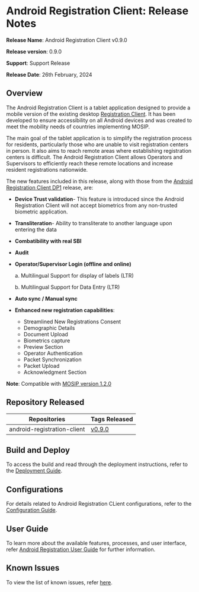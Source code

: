 # Android Registration Client: Release Notes

**Release Name**: Android Registration Client v0.9.0

**Release version**: 0.9.0

**Support**: Support Release

**Release Date**: 26th February, 2024

## Overview

The Android Registration Client is a tablet application designed to provide a mobile version of the existing desktop [Registration Client](https://docs.mosip.io/1.2.0/modules/registration-client). It has been developed to ensure accessibility on all Android devices and was created to meet the mobility needs of countries implementing MOSIP.

The main goal of the tablet application is to simplify the registration process for residents, particularly those who are unable to visit registration centers in person. It also aims to reach remote areas where establishing registration centers is difficult. The Android Registration Client allows Operators and Supervisors to efficiently reach these remote locations and increase resident registrations nationwide.

The new features included in this release, along with those from the [Android Registration Client DP1](https://docs.mosip.io/1.2.0/releases/release-notes-android-reg-client-dp1) release, are:

* **Device Trust validation**- This feature is introduced since the Android Registration Client will not accept biometrics from any non-trusted biometric application.
* **Transliteration**- Ability to transliterate to another language upon entering the data
* **Combatibility with real SBI**
* **Audit** 
* **Operator/Supervisor Login (offline and online)**
  
   a. Multilingual Support for display of labels (LTR)
  
   b. Multilingual Support for Data Entry (LTR)
  
* **Auto sync / Manual sync**
* **Enhanced new registration capabilities**:
    * Streamlined New Registrations Consent
    * Demographic Details
    * Document Upload
    * Biometrics capture
    * Preview Section
    * Operator Authentication
    * Packet Synchronization
    * Packet Upload
    * Acknowledgment Section
 
**Note**: Compatible with [MOSIP version 1.2.0](release/1.2.0/release-notes.md)

## Repository Released

| **Repositories**            | **Tags Released**   |  
|-----------------------------|---------------------|
| android-registration-client   | [v0.9.0](https://github.com/mosip/android-registration-client/tree/v0.9.0) | 


## Build and Deploy

To access the build and read through the deployment instructions, refer to the [Deployment Guide](https://docs.mosip.io/1.2.0/modules/android-registration-client/android-registration-client-developer-guide).

## Configurations

For details related to Android Registration CLient configurations, refer to the [Configuration Guide](https://docs.mosip.io/1.2.0/modules/android-registration-client/android-registration-client-configuration).

## User Guide

To learn more about the available features, processes, and user interface, refer [Android Registration User Guide](android-registration-client-user-guide.md) for further information. 

## Known Issues

To view the list of known issues, refer [here](https://mosip.atlassian.net/issues/?jql=parent%3DRCF-31%20and%20labels%3DRCF_Known_Bug).





